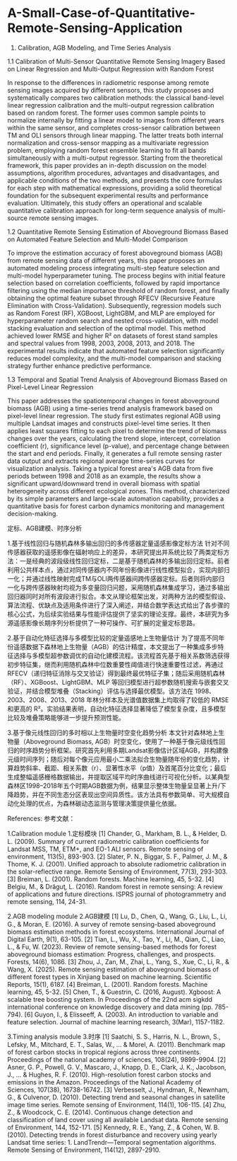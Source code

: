 # A-Small-Case-of-Quantitative-Remote-Sensing-Application

1. Calibration, AGB Modeling, and Time Series Analysis

1.1 Calibration of Multi-Sensor Quantitative Remote Sensing Imagery Based on Linear Regression and Multi-Output Regression with Random Forest

In response to the differences in radiometric response among remote sensing images acquired by different sensors, this study proposes and systematically compares two calibration methods: the classical band-level linear regression calibration and the multi-output regression calibration based on random forest. The former uses common sample points to normalize internally by fitting a linear model to images from different years within the same sensor, and completes cross-sensor calibration between TM and OLI sensors through linear mapping. The latter treats both internal normalization and cross-sensor mapping as a multivariate regression problem, employing random forest ensemble learning to fit all bands simultaneously with a multi-output regressor. Starting from the theoretical framework, this paper provides an in-depth discussion on the model assumptions, algorithm procedures, advantages and disadvantages, and applicable conditions of the two methods, and presents the core formulas for each step with mathematical expressions, providing a solid theoretical foundation for the subsequent experimental results and performance evaluation. Ultimately, this study offers an operational and scalable quantitative calibration approach for long-term sequence analysis of multi-source remote sensing images.

1.2 Quantitative Remote Sensing Estimation of Aboveground Biomass Based on Automated Feature Selection and Multi-Model Comparison

To improve the estimation accuracy of forest aboveground biomass (AGB) from remote sensing data of different years, this paper proposes an automated modeling process integrating multi-step feature selection and multi-model hyperparameter tuning. The process begins with initial feature selection based on correlation coefficients, followed by rapid importance filtering using the median importance threshold of random forest, and finally obtaining the optimal feature subset through RFECV (Recursive Feature Elimination with Cross-Validation). Subsequently, regression models such as Random Forest (RF), XGBoost, LightGBM, and MLP are employed for hyperparameter random search and nested cross-validation, with model stacking evaluation and selection of the optimal model. This method achieved lower RMSE and higher R² on datasets of forest stand samples and spectral values from 1998, 2003, 2008, 2013, and 2018. The experimental results indicate that automated feature selection significantly reduces model complexity, and the multi-model comparison and stacking strategy further enhance predictive performance.

1.3 Temporal and Spatial Trend Analysis of Aboveground Biomass Based on Pixel-Level Linear Regression

This paper addresses the spatiotemporal changes in forest aboveground biomass (AGB) using a time-series trend analysis framework based on pixel-level linear regression. The study first estimates regional AGB using multiple Landsat images and constructs pixel-level time series. It then applies least squares fitting to each pixel to determine the trend of biomass changes over the years, calculating the trend slope, intercept, correlation coefficient (r), significance level (p-value), and percentage change between the start and end periods. Finally, it generates a full remote sensing raster data output and extracts regional average time-series curves for visualization analysis. Taking a typical forest area's AGB data from five periods between 1998 and 2018 as an example, the results show a significant upward/downward trend in overall biomass with spatial heterogeneity across different ecological zones. This method, characterized by its simple parameters and large-scale automation capability, provides a quantitative basis for forest carbon dynamics monitoring and management decision-making.

定标、AGB建模、时序分析

1.基于线性回归与随机森林多输出回归的多传感器定量遥感影像定标方法
针对不同传感器获取的遥感影像在辐射响应上的差异，本研究提出并系统比较了两类定标方法：一是经典的波段级线性回归定标，二是基于随机森林的多输出回归定标。前者利用公共样本点，通过对同传感器内不同年份影像进行线性模型拟合，实现内部归一化；并通过线性映射完成TM与OLI两传感器间跨传感器定标。后者则将内部归一化与跨传感器映射均视为多变量回归问题，采用随机森林集成学习，通过多输出回归器同时对所有波段进行拟合。本文从理论框架出发，对两种方法的模型假设、算法流程、优缺点及适用条件进行了深入阐述，并结合数学表达式给出了各步骤的核心公式，为后续实验结果与性能评估提供了坚实的理论支撑。最终，本研究为多源遥感影像长期序列分析提供了一种可操作、可扩展的定量定标思路。

2.基于自动化特征选择与多模型比较的定量遥感地上生物量估计
为了提高不同年份遥感数据下森林地上生物量（AGB）的估计精度，本文提出了一种集成多步特征选择与多模型超参数调优的自动化建模流程。该流程首先基于相关系数筛选获得初步特征集，继而利用随机森林中位数重要性阈值进行快速重要性过滤，再通过 RFECV（递归特征消除与交叉验证）得到最终最优特征子集；随后采用随机森林（RF）、XGBoost、LightGBM、MLP 等回归模型进行超参数随机搜索与嵌套交叉验证，并结合模型堆叠（Stacking）评估与选择最优模型。该方法在 1998、2003、2008、2013、2018 年林分样本及光谱值数据集上均取得了较低的 RMSE 和更高的 R²。实验结果表明，自动化特征选择显著降低了模型复杂度，且多模型比较及堆叠策略能够进一步提升预测性能。

3.基于像元线性回归的多时相以上生物量时空变化趋势分析
本文针对森林地上生物量（Aboveground Biomass, AGB）时空变化，使用了一种基于像元级线性回归的时序趋势分析框架。研究首先利用多期Landsat影像估计区域AGB，并构建像元级时间序列；随后对每个像元应用最小二乘法拟合生物量随年份的变化趋势，计算趋势斜率、截距、相关系数（r）、显著性水平（p值）及首尾百分比变化；最后生成整幅遥感栅格数据输出，并提取区域平均时序曲线进行可视化分析。以某典型森林区1998–2018年五个时期AGB数据为例，结果显示整体生物量呈显著上升/下降趋势，并在不同生态分区表现出空间异质性。该方法具有参数简单、可大规模自动化处理的优点，为森林碳动态监测与管理决策提供量化依据。

References:
参考文献：

1.Calibration module
1.定标模块
[1] Chander, G., Markham, B. L., & Helder, D. L. (2009). Summary of current radiometric calibration coefficients for Landsat MSS, TM, ETM+, and EO-1 ALI sensors. Remote sensing of environment, 113(5), 893-903.
[2] Slater, P. N., Biggar, S. F., Palmer, J. M., & Thome, K. J. (2001). Unified approach to absolute radiometric calibration in the solar-reflective range. Remote Sensing of Environment, 77(3), 293-303.
[3] Breiman, L. (2001). Random forests. Machine learning, 45, 5-32.
[4] Belgiu, M., & Drăguţ, L. (2016). Random forest in remote sensing: A review of applications and future directions. ISPRS journal of photogrammetry and remote sensing, 114, 24-31.

2.AGB modeling module
2.AGB建模
[1] Lu, D., Chen, Q., Wang, G., Liu, L., Li, G., & Moran, E. (2016). A survey of remote sensing-based aboveground biomass estimation methods in forest ecosystems. International Journal of Digital Earth, 9(1), 63-105.
[2] Tian, L., Wu, X., Tao, Y., Li, M., Qian, C., Liao, L., & Fu, W. (2023). Review of remote sensing-based methods for forest aboveground biomass estimation: Progress, challenges, and prospects. Forests, 14(6), 1086.
[3] Zhou, J., Zan, M., Zhai, L., Yang, S., Xue, C., Li, R., & Wang, X. (2025). Remote sensing estimation of aboveground biomass of different forest types in Xinjiang based on machine learning. Scientific Reports, 15(1), 6187.
[4] Breiman, L. (2001). Random forests. Machine learning, 45, 5-32.
[5] Chen, T., & Guestrin, C. (2016, August). Xgboost: A scalable tree boosting system. In Proceedings of the 22nd acm sigkdd international conference on knowledge discovery and data mining (pp. 785-794).
[6] Guyon, I., & Elisseeff, A. (2003). An introduction to variable and feature selection. Journal of machine learning research, 3(Mar), 1157-1182. 

3.Timing analysis module
3.时序
[1] Saatchi, S. S., Harris, N. L., Brown, S., Lefsky, M., Mitchard, E. T., Salas, W., ... & Morel, A. (2011). Benchmark map of forest carbon stocks in tropical regions across three continents. Proceedings of the national academy of sciences, 108(24), 9899-9904.
[2] Asner, G. P., Powell, G. V., Mascaro, J., Knapp, D. E., Clark, J. K., Jacobson, J., ... & Hughes, R. F. (2010). High-resolution forest carbon stocks and emissions in the Amazon. Proceedings of the National Academy of Sciences, 107(38), 16738-16742.
[3] Verbesselt, J., Hyndman, R., Newnham, G., & Culvenor, D. (2010). Detecting trend and seasonal changes in satellite image time series. Remote sensing of Environment, 114(1), 106-115.
[4] Zhu, Z., & Woodcock, C. E. (2014). Continuous change detection and classification of land cover using all available Landsat data. Remote sensing of Environment, 144, 152-171.
[5] Kennedy, R. E., Yang, Z., & Cohen, W. B. (2010). Detecting trends in forest disturbance and recovery using yearly Landsat time series: 1. LandTrendr—Temporal segmentation algorithms. Remote Sensing of Environment, 114(12), 2897-2910.

